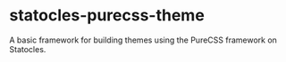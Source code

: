 # statocles-purecss-theme
A basic framework for building themes using the PureCSS framework on Statocles.
